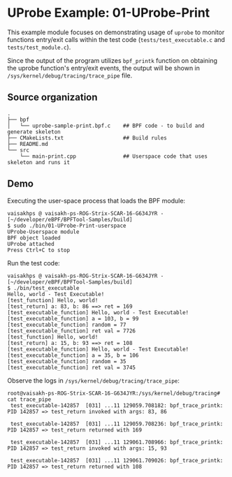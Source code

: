 # UProbe Example: 01-UProbe-Print

This example module focuses on demonstrating usage of `uprobe` to monitor functions entry/exit calls within the test code (`tests/test_executable.c` and `tests/test_module.c`).

Since the output of the program utilizes `bpf_printk` function on obtaining the uprobe function's entry/exit events, the output will be shown in `/sys/kernel/debug/tracing/trace_pipe` file.

## Source organization

```shell
.
├── bpf
│   └── uprobe-sample-print.bpf.c    ## BPF code - to build and generate skeleton 
├── CMakeLists.txt                   ## Build rules
├── README.md
└── src
    └── main-print.cpp               ## Userspace code that uses skeleton and runs it
```

## Demo

Executing the user-space process that loads the BPF module:
```shell
vaisakhps @ vaisakh-ps-ROG-Strix-SCAR-16-G634JYR - [~/developer/eBPF/BPFTool-Samples/build]
$ sudo ./bin/01-UProbe-Print-userspace 
UProbe-Userspace module
BPF object loaded
UProbe attached
Press Ctrl+C to stop
```

Run the test code:
```shell
vaisakhps @ vaisakh-ps-ROG-Strix-SCAR-16-G634JYR - [~/developer/eBPF/BPFTool-Samples/build]
$ ./bin/test_executable 
Hello, world - Test Executable!
[test_function] Hello, world!
[test_return] a: 83, b: 86 ==> ret = 169 
[test_executable_function] Hello, world - Test Executable!
[test_executable_function] a = 103, b = 99
[test_executable_function] random = 77
[test_executable_function] ret val = 7726
[test_function] Hello, world!
[test_return] a: 15, b: 93 ==> ret = 108 
[test_executable_function] Hello, world - Test Executable!
[test_executable_function] a = 35, b = 106
[test_executable_function] random = 35
[test_executable_function] ret val = 3745
```

Observe the logs in `/sys/kernel/debug/tracing/trace_pipe`:
```shell
root@vaisakh-ps-ROG-Strix-SCAR-16-G634JYR:/sys/kernel/debug/tracing# cat trace_pipe 
 test_executable-142857  [031] ...11 129059.708182: bpf_trace_printk: PID 142857 => test_return invoked with args: 83, 86

 test_executable-142857  [031] ...11 129059.708236: bpf_trace_printk: PID 142857 => test_return returned with 169

 test_executable-142857  [031] ...11 129061.708966: bpf_trace_printk: PID 142857 => test_return invoked with args: 15, 93

 test_executable-142857  [031] ...11 129061.709026: bpf_trace_printk: PID 142857 => test_return returned with 108

```